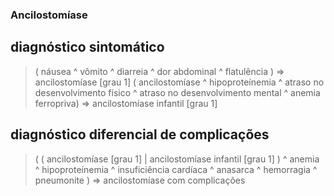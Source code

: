 ### Ancilostomíase

## diagnóstico sintomático

> ( náusea ^ vômito ^ diarreia ^ dor abdominal ^ flatulência ) => ancilostomíase [grau 1]
> ( ancilostomíase ^ hipoproteínemia ^ atraso no desenvolvimento físico ^ atraso no desenvolvimento mental ^ anemia ferropriva) => ancilostomíase infantil [grau 1]

## diagnóstico diferencial de complicações

> ( ( ancilostomíase [grau 1] | ancilostomíase infantil [grau 1] ) ^ anemia ^ hipoproteínemia ^ insuficiência cardíaca ^ anasarca ^ hemorragia ^ pneumonite ) => ancilostomíase com complicações
